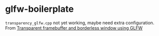 glfw-boilerplate
================
`transparency_glfw.cpp` not yet working, maybe need extra configuration. From [Transparent framebuffer and borderless window using GLFW](https://ecode.dev/transparent-framebuffer-borderless-window-using-glfw/)